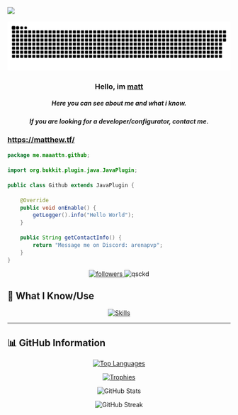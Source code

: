 <img src="https://www.animatedimages.org/data/media/562/animated-line-image-0184.gif" width="1920" height=""></img>

<a href=#><img src="contributions.svg"></a>

<p align="center">

<h3 align="center">Hello, im <a href="https://github.com/qsckd">matt</a></h3>
<h5 align="center">Here you can see about me and what i know.</h5>
<h5 align="center">If you are looking for a developer/configurator, contact me.</h5>

### https://matthew.tf/

```java
package me.maaattn.github;

import org.bukkit.plugin.java.JavaPlugin;

public class Github extends JavaPlugin {

    @Override
    public void onEnable() {
        getLogger().info("Hello World");
    }

    public String getContactInfo() {
        return "Message me on Discord: arenapvp";
    }
}
```

<p align="center">
  <a href="https://github.com/qsckd">
    <img alt="followers" title="Github" src="https://img.shields.io/github/followers/qSckd?color=236ad3&style=for-the-badge&logo=github&label=Follow"/>
  </a>
  <img src="https://komarev.com/ghpvc/?username=qsckd&label=Profile%20views&color=0e75b6&style=for-the-badge" alt="qsckd"/>
</p>
 
## 🚀 What I Know/Use
<p align="center">
  <a href="https://github.com/qSckd">
    <img src="https://skillicons.dev/icons?i=vscode,idea,python,java,mongodb,redis,mysql,discord,nodejs,discordjs,js,html,css,php,gmail,html3,docker,replit,powershell,typescript,debian,eclipse,photoshop,linux,instagram,dotnet,sqlite,github" alt="Skills">
  </a>
</p>

---

## 📊 GitHub Information

<p align="center">
  <a href="https://discord.gg/mazemc">
    <img src="https://github-readme-stats.vercel.app/api/top-langs/?username=qSckd&theme=dark&langs_count=8&layout=compact" alt="Top Languages" />
  </a>
</p>

<p align="center">
  <a href="https://github.com/ryo-ma/github-profile-trophy">
    <img src="https://github-profile-trophy.vercel.app/?username=qsckd&theme=darkhub&margin-w=15&no-frame=true" alt="Trophies" />
  </a>
</p>

<p align="center">
  <img src="https://github-readme-stats.vercel.app/api?username=qsckd&show_icons=true&locale=en&theme=dark" alt="GitHub Stats" />
</p>

<p align="center">
  <img src="https://github-readme-streak-stats.herokuapp.com/?user=qsckd&theme=dark" alt="GitHub Streak" />
</p>
